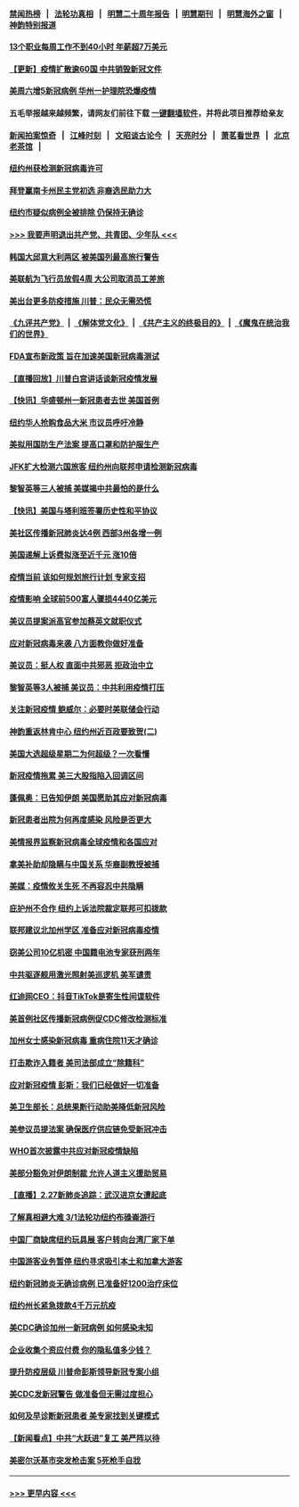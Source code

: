 #### [禁闻热榜](热点新闻.md?=0)  &nbsp;&nbsp;|&nbsp;&nbsp; [法轮功真相](https://github.com/gfw-breaker/truth/blob/master/README.md?=0) &nbsp;&nbsp;|&nbsp;&nbsp; [明慧二十周年报告](https://github.com/gfw-breaker/mh-reports/blob/master/README.md?=0) &nbsp;&nbsp;|&nbsp;&nbsp;[明慧期刊](https://github.com/gfw-breaker/mh-qikan) &nbsp;&nbsp;|&nbsp;&nbsp; [明慧海外之窗](https://github.com/gfw-breaker/mh-news/blob/master/README.md?=0) &nbsp;&nbsp;|&nbsp;&nbsp; [神韵特别报道](https://github.com/gfw-breaker/mh-news/blob/master/shenyun.md?=0)
#### [13个职业每周工作不到40小时 年薪超7万美元](../pages/nsc412/n11893686.md?t=03011931) 
#### [【更新】疫情扩散逾60国 中共销毁新冠文件](../pages/nsc412/n11890652.md?t=03011931) 
#### [美周六增5新冠病例 华州一护理院恐爆疫情](../pages/nsc412/n11905823.md?t=03011931) 
#### 五毛举报越来越频繁，请网友们前往下载 [一键翻墙软件](https://github.com/gfw-breaker/ssr-accounts)，并将此项目推荐给亲友
#### [新闻拍案惊奇](https://github.com/gfw-breaker/banned-news/blob/master/pages/link4.md) &nbsp;&nbsp;|&nbsp;&nbsp; [江峰时刻](https://github.com/gfw-breaker/banned-news/blob/master/pages/link4.md) &nbsp;&nbsp;|&nbsp;&nbsp; [文昭谈古论今](https://github.com/gfw-breaker/banned-news/blob/master/pages/link4.md) &nbsp;&nbsp;|&nbsp;&nbsp; [天亮时分](https://github.com/gfw-breaker/banned-news/blob/master/pages/link4.md) &nbsp;&nbsp;|&nbsp;&nbsp; [萧茗看世界](https://github.com/gfw-breaker/banned-news/blob/master/pages/link4.md) &nbsp;&nbsp;|&nbsp;&nbsp; [北京老茶馆](https://github.com/gfw-breaker/banned-news/blob/master/pages/link4.md) &nbsp;&nbsp;|&nbsp;&nbsp; 
#### [纽约州获检测新冠病毒许可](../pages/nsc412/n11906069.md?t=03011931) 
#### [拜登赢南卡州民主党初选 非裔选民助力大](../pages/nsc412/n11905930.md?t=03011931) 
#### [纽约市疑似病例全被排除 仍保持无确诊](../pages/nsc412/n11906039.md?t=03011931) 
#### [>>> 我要声明退出共产党、共青团、少年队 <<<](https://github.com/begood0513/goodnews/blob/master/quit/letter.md) 
#### [韩国大邱意大利两区 被美国列最高旅行警告](../pages/nsc412/n11905944.md?t=03011931) 
#### [美联航为飞行员放假4周 大公司取消员工差旅](../pages/nsc412/n11905894.md?t=03011931) 
#### [美出台更多防疫措施 川普：民众无需恐慌](../pages/nsc412/n11905747.md?t=03011931) 
#### [《九评共产党》](https://github.com/begood0513/9ping.md/blob/master/README.md) &nbsp;|&nbsp; [《解体党文化》](../../../../jtdwh.md/blob/master/README.md)  &nbsp;|&nbsp; [《共产主义的终极目的》](../../../../gczydzjmd.md/blob/master/README.md) &nbsp;|&nbsp; [《魔鬼在统治我们的世界》](../../../../mgztzwmdsj.md/blob/master/README.md) 
#### [FDA宣布新政策 旨在加速美国新冠病毒测试](../pages/nsc412/n11905693.md?t=03011931) 
#### [【直播回放】川普白宫讲话谈新冠疫情发展](../pages/nsc412/n11905588.md?t=03011931) 
#### [【快讯】华盛顿州一新冠患者去世 美国首例](../pages/nsc412/n11905571.md?t=03011931) 
#### [纽约华人抢购食品大米 市议员呼吁冷静](../pages/nsc412/n11904453.md?t=03011931) 
#### [美拟用国防生产法案 提高口罩和防护服生产](../pages/nsc412/n11905517.md?t=03011931) 
#### [JFK扩大检测六国旅客 纽约州向联邦申请检测新冠病毒](../pages/nsc412/n11905491.md?t=03011931) 
#### [黎智英等三人被捕 美媒揭中共最怕的是什么](../pages/nsc412/n11905316.md?t=03011931) 
#### [【快讯】美国与塔利班签署历史性和平协议](../pages/nsc412/n11905172.md?t=03011931) 
#### [美社区传播新冠肺炎达4例 西部3州各增一例](../pages/nsc412/n11904070.md?t=03011931) 
#### [美国递解上诉费拟涨至近千元  涨10倍](../pages/nsc412/n11904466.md?t=03011931) 
#### [疫情当前 该如何规划旅行计划 专家支招](../pages/nsc412/n11903865.md?t=03011931) 
#### [疫情影响 全球前500富人骤损4440亿美元](../pages/nsc412/n11904283.md?t=03011931) 
#### [美议员提案派高官参加蔡英文就职仪式](../pages/nsc412/n11904166.md?t=03011931) 
#### [应对新冠病毒来袭 八方面教你做好准备](../pages/nsc412/n11903736.md?t=03011931) 
#### [美议员：挺人权 直面中共邪恶 拒政治中立](../pages/nsc412/n11903790.md?t=03011931) 
#### [黎智英等3人被捕 美议员：中共利用疫情打压](../pages/nsc412/n11903768.md?t=03011931) 
#### [关注新冠疫情 鲍威尔：必要时美联储会行动](../pages/nsc412/n11903672.md?t=03011931) 
#### [神韵重返林肯中心 纽约州近百政要致贺(二)](../pages/nsc412/n11897500.md?t=03011931) 
#### [美国大选超级星期二为何超级？一次看懂](../pages/nsc412/n11903490.md?t=03011931) 
#### [新冠疫情拖累 美三大股指陷入回调区间](../pages/nsc412/n11903211.md?t=03011931) 
#### [蓬佩奥：已告知伊朗 美国愿助其应对新冠病毒](../pages/nsc412/n11903212.md?t=03011931) 
#### [新冠患者出院为何再度感染 风险是否更大](../pages/nsc412/n11903262.md?t=03011931) 
#### [美情报界监察新冠病毒全球疫情和各国应对](../pages/nsc412/n11903098.md?t=03011931) 
#### [拿美补助却隐瞒与中国关系 华裔副教授被捕](../pages/nsc412/n11901687.md?t=03011931) 
#### [美媒：疫情攸关生死 不再容忍中共隐瞒](../pages/nsc412/n11901694.md?t=03011931) 
#### [庇护州不合作  纽约上诉法院裁定联邦可扣拨款](../pages/nsc412/n11902238.md?t=03011931) 
#### [联邦建议北加州学区 准备应对新冠病毒疫情](../pages/nsc412/n11902448.md?t=03011931) 
#### [窃美公司10亿机密 中国籍电池专家获刑两年](../pages/nsc412/n11901996.md?t=03011931) 
#### [中共驱逐舰用激光照射美巡逻机 美军谴责](../pages/nsc412/n11901964.md?t=03011931) 
#### [红迪网CEO：抖音TikTok是寄生性间谍软件](../pages/nsc412/n11901675.md?t=03011931) 
#### [美首例社区传播新冠病例促CDC修改检测标准](../pages/nsc412/n11901490.md?t=03011931) 
#### [加州女士感染新冠病毒 重病住院11天才确诊](../pages/nsc412/n11901246.md?t=03011931) 
#### [打击欺诈入籍者 美司法部成立“除籍科”](../pages/nsc412/n11901364.md?t=03011931) 
#### [应对新冠疫情 彭斯：我们已经做好一切准备](../pages/nsc412/n11901268.md?t=03011931) 
#### [美卫生部长：总统果断行动助美降低新冠风险](../pages/nsc412/n11900906.md?t=03011931) 
#### [美参议员提法案 确保医疗供应链免受新冠冲击](../pages/nsc412/n11901144.md?t=03011931) 
#### [WHO首次披露中共应对新冠疫情缺陷](../pages/nsc412/n11900978.md?t=03011931) 
#### [美部分豁免对伊朗制裁 允许人道主义援助贸易](../pages/nsc412/n11900859.md?t=03011931) 
#### [【直播】2.27新肺炎追踪：武汉进京女遭起底](../pages/nsc412/n11900415.md?t=03011931) 
#### [了解真相避大难  3/1法轮功纽约布碌崙游行](../pages/nsc412/n11899501.md?t=03011931) 
#### [中国厂商缺席纽约玩具展  客户转向台湾厂家下单](../pages/nsc412/n11899505.md?t=03011931) 
#### [中国游客业务暂停  纽约寻求吸引本土和加拿大游客](../pages/nsc412/n11899492.md?t=03011931) 
#### [纽约新冠肺炎无确诊病例  已准备好1200治疗床位](../pages/nsc412/n11899474.md?t=03011931) 
#### [纽约州长紧急拨款4千万元抗疫](../pages/nsc412/n11899477.md?t=03011931) 
#### [美CDC确诊加州一新冠病例 如何感染未知](../pages/nsc412/n11899165.md?t=03011931) 
#### [企业收集个资应付费 你的隐私值多少钱？](../pages/nsc412/n11898097.md?t=03011931) 
#### [提升防疫层级 川普命彭斯领导新冠专案小组](../pages/nsc412/n11898934.md?t=03011931) 
#### [美CDC发新冠警告 做准备但无需过度担心](../pages/nsc412/n11898923.md?t=03011931) 
#### [如何及早诊断新冠患者 美专家找到关键模式](../pages/nsc412/n11898626.md?t=03011931) 
#### [【新闻看点】中共“大跃进”复工 美严阵以待](../pages/nsc412/n11898221.md?t=03011931) 
#### [美密尔沃基市突发枪击案 5死枪手自戕](../pages/nsc412/n11898687.md?t=03011931) 

----
#### [ >>> 更早内容 <<< ](../indexes/nsc412-earlier.md)
